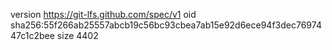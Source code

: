 version https://git-lfs.github.com/spec/v1
oid sha256:55f266ab25557abcb19c56bc93cbea7ab15e92d6ece94f3dec7697447c1c2bee
size 4402

